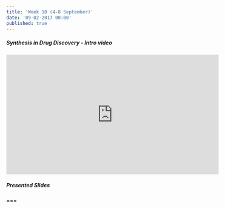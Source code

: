 ```yaml
---
title: 'Week 10 (4-8 September)'
date: '09-02-2017 00:00'
published: true
---
```


##### Synthesis in Drug Discovery - Intro video  
<iframe width="560" height="315" src="https://www.youtube.com/embed/37D4YvmCIhQ" frameborder="0" allowfullscreen></iframe>

##### Presented Slides  


===
